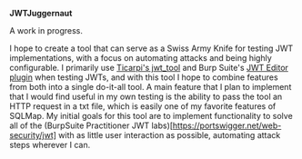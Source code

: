 <b>JWTJuggernaut</b>

A work in progress.

I hope to create a tool that can serve as a Swiss Army Knife for testing JWT implementations, with a focus on automating attacks and being highly configurable. I primarily use [Ticarpi's jwt_tool](https://github.com/ticarpi/jwt_tool/tree/master) and Burp Suite's [JWT Editor plugin](https://portswigger.net/bappstore/26aaa5ded2f74beea19e2ed8345a93dd) when testing JWTs, and with this tool I hope to combine features from both into a single do-it-all tool. A main feature that I plan to implement that I would find useful in my own testing is the ability to pass the tool an HTTP request in a txt file, which is easily one of my favorite features of SQLMap. My initial goals for this tool are to implement functionality to solve all of the (BurpSuite Practitioner JWT labs)[https://portswigger.net/web-security/jwt] with as little user interaction as possible, automating attack steps wherever I can.
